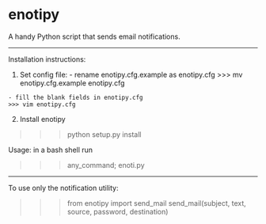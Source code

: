 # enotipy
A handy Python script that sends email notifications.

--------------------------------------------------------------------------------

Installation instructions:

  1. Set config file:
    - rename enotipy.cfg.example as enotipy.cfg
    >>> mv enotipy.cfg.example enotipy.cfg

    - fill the blank fields in enotipy.cfg
    >>> vim enotipy.cfg

  2. Install enotipy
  >>>python setup.py install

Usage: in a bash shell run
>>> any_command; enoti.py

--------------------------------------------------------------------------------

To use only the notification utility:
>>> from enotipy import send_mail
>>> send_mail(subject, text, source, password, destination)
